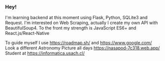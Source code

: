 ### Hey!

I'm learning backend at this moment using Flask, Python, SQLite3 and Request. I'm interested on Web Scraping, actually I create my own API with BeautifulSoup4.
To the front my strength is JavaScript ES6+ and React.js/React-Native 

To guide myself I use https://roadmap.sh/ and https://www.google.com/                 
Look a different Astronomy Picture all days https://nasapod-7c318.web.app/                                                                                                                                                          
Student at https://informatica.usach.cl/ 
